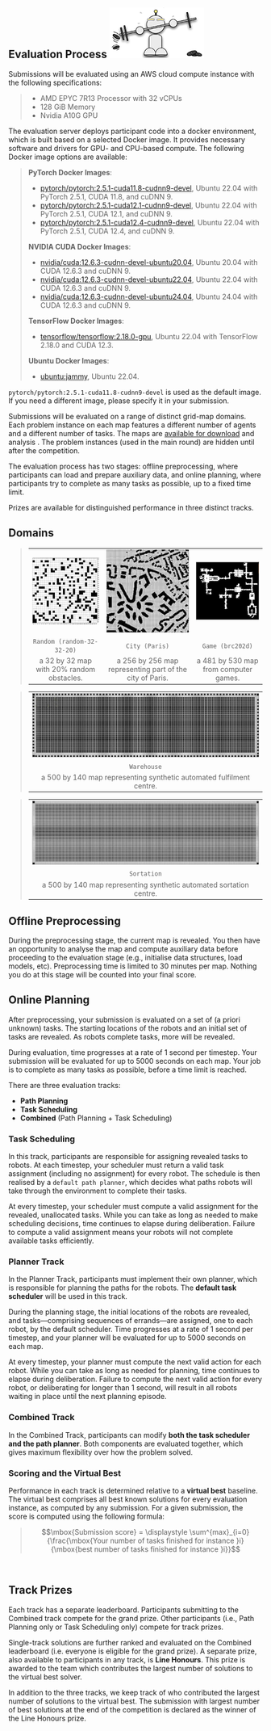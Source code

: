 ## Evaluation Process ![r2](./external_page_resource/robots/r12_s.png)

Submissions will be evaluated using an AWS cloud compute instance with the following specifications:

> - AMD EPYC 7R13 Processor with 32 vCPUs
> - 128 GiB Memory
> - Nvidia A10G GPU

The evaluation server deploys participant code into a docker environment, which is built based on a selected Docker image. It provides necessary
software and drivers for GPU- and CPU-based compute. 
The following Docker image options are available:
> 
> **PyTorch Docker Images**:
> - [pytorch/pytorch:2.5.1-cuda11.8-cudnn9-devel](https://hub.docker.com/layers/pytorch/pytorch/2.5.1-cuda11.8-cudnn9-devel/images/sha256-676c7b7423d7e726b814b98cfd5b702e1b32016b2e0ef0270f6202a6c660c419), Ubuntu 22.04 with PyTorch 2.5.1, CUDA 11.8, and cuDNN 9.
> - [pytorch/pytorch:2.5.1-cuda12.1-cudnn9-devel](https://hub.docker.com/layers/pytorch/pytorch/2.5.1-cuda12.1-cudnn9-devel/images/sha256-e8e63dd7baca894ba11fe1ba48a52a550793c8974f89b533d697784dd20a4dc0), Ubuntu 22.04 with PyTorch 2.5.1, CUDA 12.1, and cuDNN 9.
> - [pytorch/pytorch:2.5.1-cuda12.4-cudnn9-devel](https://hub.docker.com/layers/pytorch/pytorch/2.5.1-cuda12.4-cudnn9-devel/images/sha256-14611869895df612b7b07227d5925f30ec3cd6673bad58ce3d84ed107950e014), Ubuntu 22.04 with PyTorch 2.5.1, CUDA 12.4, and cuDNN 9.
> 
> **NVIDIA CUDA Docker Images**:
> - [nvidia/cuda:12.6.3-cudnn-devel-ubuntu20.04](https://hub.docker.com/layers/nvidia/cuda/12.6.3-cudnn-devel-ubuntu20.04/images/sha256-41b64c7236c0ff59f11298584676b4af95c0ddf9924f18c6072b160fddd6c34f), Ubuntu 20.04 with CUDA 12.6.3 and cuDNN 9.
> - [nvidia/cuda:12.6.3-cudnn-devel-ubuntu22.04](https://hub.docker.com/layers/nvidia/cuda/12.6.3-cudnn-devel-ubuntu22.04/images/sha256-cb239b67719dfa32ec6b525b54c1b78559bebd51a47249dd702f6c5429372154), Ubuntu 22.04 with CUDA 12.6.3 and cuDNN 9.
> - [nvidia/cuda:12.6.3-cudnn-devel-ubuntu24.04](https://hub.docker.com/layers/nvidia/cuda/12.6.3-cudnn-devel-ubuntu24.04/images/sha256-0f8250615943f311785f9ce6379a49520a4b53c124d22b42ba859edf93af3991), Ubuntu 24.04 with CUDA 12.6.3 and cuDNN 9.
> 
> **TensorFlow Docker Images**:
> - [tensorflow/tensorflow:2.18.0-gpu](https://hub.docker.com/layers/tensorflow/tensorflow/2.18.0-gpu/images/sha256-1f16fbd9be8bb84891de12533e332bbd500511caeb5cf4db501dbe39d422f9c7), Ubuntu 22.04 with TensorFlow 2.18.0 and CUDA 12.3.
> 
> **Ubuntu Docker Images**:
> - [ubuntu:jammy](https://hub.docker.com/layers/library/ubuntu/jammy/images/sha256-3d1556a8a18cf5307b121e0a98e93f1ddf1f3f8e092f1fddfd941254785b95d7), Ubuntu 22.04.

`pytorch/pytorch:2.5.1-cuda11.8-cudnn9-devel` is used as the default image. If you need a different image, please specify it in your submission.

Submissions will be evaluated on a range of distinct grid-map domains. Each
problem instance on each map features a different number of agents and a
different number of tasks. The maps are [available for
download](https://github.com/MAPF-Competition/Start-Kit/tree/main/example_problems)
and analysis . The problem instances (used in the main round) are hidden until
after the competition.

The evaluation process has two stages: offline preprocessing, where participants
can load and prepare auxiliary data, and online planning, where participants
try to complete as many tasks as possible, up to a fixed time limit.

Prizes are available for distinguished performance in three distinct tracks. 


## Domains

>| |   |   |
>|:---:|:---:|:---:|
>|![r](external_page_resource/images/random-32-32-20_s.jpg)|![r](external_page_resource/images/Paris_1_256_s.jpg)|![r](external_page_resource/images/brc202d_s.jpg) |
>|`Random (random-32-32-20)`| `City (Paris)`|`Game (brc202d)`|
>|a 32 by 32 map with 20% random obstacles.| a 256 by 256 map representing part of the city of Paris.|a 481 by 530 map from computer games.|

>| |
>|:---:|
>|![r](external_page_resource/images/warehouse_large_s.jpg)|
>|`Warehouse`|
>|a 500 by 140 map representing synthetic automated fulfilment centre.|

>| |
>|:---:|
>|![r](external_page_resource/images/sortation_large_s.jpg)|
>|`Sortation`|
>|a 500 by 140 map representing synthetic automated sortation centre.|


## Offline Preprocessing


During the preprocessing stage, the current map is revealed. You then have an opportunity to analyse the map and compute auxiliary data before proceeding to the evaluation stage (e.g., initialise data structures, load models, etc). Preprocessing time is limited to 30 minutes per map. Nothing you do at this stage will be counted into your final score.

## Online Planning

After preprocessing, your submission is evaluated on a set of (a priori
unknown) tasks. The starting locations of the robots and an initial set of
tasks are revealed. As robots complete tasks, more will be revealed. 

During evaluation, time progresses at a rate of 1 second per timestep. Your
submission will be evaluated for up to 5000 seconds on each map. Your job is to
complete as many tasks as possible, before a time limit is reached. 

There are three evaluation tracks: 
- **Path Planning** 
- **Task Scheduling**
- **Combined** (Path Planning + Task Scheduling)

### Task Scheduling

In this track, participants are responsible for assigning revealed tasks to
robots. At each timestep, your scheduler must return a valid task assignment
(including no assignment) for every robot. The schedule is then realised by a
`default path planner`, which decides what paths robots will take through the
environment to complete their tasks. 

At every timestep, your scheduler must compute a valid assignment for the
revealed, unallocated tasks. While you can take as long as needed to make
scheduling decisions, time continues to elapse during deliberation. 
Failure to compute a valid assignment means your robots will not complete available
tasks efficiently.

### Planner Track
In the Planner Track, participants must implement their own planner, which is responsible for planning the paths for the robots. The **default task scheduler** will be used in this track.

During the planning stage, the initial locations of the robots are revealed, and tasks—comprising sequences of errands—are assigned, one to each robot, by the default scheduler. Time progresses at a rate of 1 second per timestep, and your planner will be evaluated for up to 5000 seconds on each map.

At every timestep, your planner must compute the next valid action for each robot. While you can take as long as needed for planning, time continues to elapse during deliberation. Failure to compute the next valid action for every robot, or deliberating for longer than 1 second, will result in all robots waiting in place until the next planning episode.

### Combined Track
In the Combined Track, participants can modify **both the task scheduler and the path planner**. Both components are evaluated
together, which gives maximum flexibility over how the problem solved. 


### Scoring and the Virtual Best

Performance in each track is determined relative to a **virtual best**
baseline. The virtual best comprises all best known solutions for every
evaluation instance, as computed by any submission. For a given submission, 
the score is computed using the following formula:

>
> $$\mbox{Submission score} = \displaystyle \sum^{max}_{i=0}{\frac{\mbox{Your number of tasks finished for instance }i}{\mbox{best number of tasks finished for instance }i}}$$

<br/>

## Track Prizes

Each track has a separate
leaderboard. Participants submitting to the Combined track compete for the
grand prize. Other participants (i.e., Path Planning only or Task
Scheduling only) compete for track prizes. 

Single-track solutions are further ranked and evaluated on the Combined
leaderboard (i.e. everyone is eligible for the grand prize). 
A separate prize, also available to participants in any track, is **Line Honours**. This prize is
awarded to the team which contributes the largest number of solutions to the
virtual best solver. 

In addition to the three tracks, we keep track of who contributed the largest number of solutions to the virtual best. The submission with largest number of best solutions at the end of the competition is declared as the winner of the Line Honours prize. 

